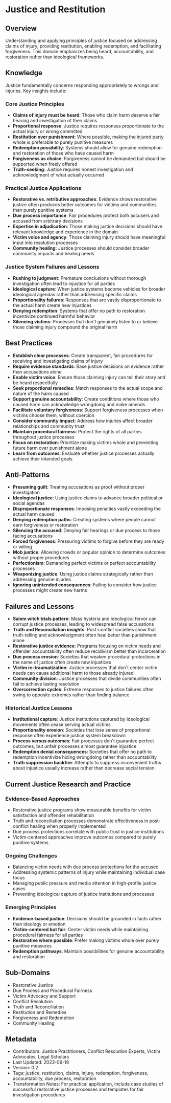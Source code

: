 # Justice and Restitution

## Overview
Understanding and applying principles of justice focused on addressing claims of injury, providing restitution, enabling redemption, and facilitating forgiveness. This domain emphasizes being heard, accountability, and restoration rather than ideological frameworks.

## Knowledge
Justice fundamentally concerns responding appropriately to wrongs and injuries. Key insights include:

### Core Justice Principles
- **Claims of injury must be heard**: Those who claim harm deserve a fair hearing and investigation of their claims
- **Proportional response**: Justice requires responses proportionate to the actual injury or wrong committed
- **Restitution over punishment**: Where possible, making the injured party whole is preferable to purely punitive measures
- **Redemption possibility**: Systems should allow for genuine redemption and restoration of those who have caused harm
- **Forgiveness as choice**: Forgiveness cannot be demanded but should be supported when freely offered
- **Truth-seeking**: Justice requires honest investigation and acknowledgment of what actually occurred

### Practical Justice Applications
- **Restorative vs. retributive approaches**: Evidence shows restorative justice often produces better outcomes for victims and communities than purely punitive systems
- **Due process importance**: Fair procedures protect both accusers and accused from arbitrary decisions
- **Expertise in adjudication**: Those making justice decisions should have relevant knowledge and experience in the domain
- **Victim voice and agency**: Those claiming injury should have meaningful input into resolution processes
- **Community healing**: Justice processes should consider broader community impacts and healing needs

### Justice System Failures and Lessons
- **Rushing to judgment**: Premature conclusions without thorough investigation often lead to injustice for all parties
- **Ideological capture**: When justice systems become vehicles for broader ideological agendas rather than addressing specific claims
- **Proportionality failures**: Responses that are vastly disproportionate to the actual harm create new injustices
- **Denying redemption**: Systems that offer no path to restoration incentivize continued harmful behavior
- **Silencing victims**: Processes that don't genuinely listen to or believe those claiming injury compound the original harm

## Best Practices
- **Establish clear processes**: Create transparent, fair procedures for receiving and investigating claims of injury
- **Require evidence standards**: Base justice decisions on evidence rather than accusations alone
- **Enable victim voice**: Ensure those claiming injury can tell their story and be heard respectfully
- **Seek proportional remedies**: Match responses to the actual scope and nature of the harm caused
- **Support genuine accountability**: Create conditions where those who caused harm can acknowledge wrongdoing and make amends
- **Facilitate voluntary forgiveness**: Support forgiveness processes when victims choose them, without coercion
- **Consider community impact**: Address how injuries affect broader relationships and community trust
- **Maintain procedural fairness**: Protect the rights of all parties throughout justice processes
- **Focus on restoration**: Prioritize making victims whole and preventing future harm over punishment alone
- **Learn from outcomes**: Evaluate whether justice processes actually achieve their intended goals

## Anti-Patterns
- **Presuming guilt**: Treating accusations as proof without proper investigation
- **Ideological justice**: Using justice claims to advance broader political or social agendas
- **Disproportionate responses**: Imposing penalties vastly exceeding the actual harm caused
- **Denying redemption paths**: Creating systems where people cannot earn forgiveness or restoration
- **Silencing the accused**: Denying fair hearings or due process to those facing accusations
- **Forced forgiveness**: Pressuring victims to forgive before they are ready or willing
- **Mob justice**: Allowing crowds or popular opinion to determine outcomes without proper procedures
- **Perfectionism**: Demanding perfect victims or perfect accountability processes
- **Weaponizing justice**: Using justice claims strategically rather than addressing genuine injuries
- **Ignoring unintended consequences**: Failing to consider how justice processes might create new harms

## Failures and Lessons
- **Salem witch trials pattern**: Mass hysteria and ideological fervor can corrupt justice processes, leading to widespread false accusations
- **Truth and Reconciliation insights**: Post-conflict societies show that truth-telling and acknowledgment often heal better than punishment alone
- **Restorative justice evidence**: Programs focusing on victim needs and offender accountability often reduce recidivism better than incarceration
- **Due process erosion**: Societies that weaken procedural protections in the name of justice often create new injustices
- **Victim re-traumatization**: Justice processes that don't center victim needs can cause additional harm to those already injured
- **Community division**: Justice processes that divide communities often fail to achieve lasting resolution
- **Overcorrection cycles**: Extreme responses to justice failures often swing to opposite extremes rather than finding balance

### Historical Justice Lessons
- **Institutional capture**: Justice institutions captured by ideological movements often cease serving actual victims
- **Proportionality erosion**: Societies that lose sense of proportional response often experience justice system breakdown
- **Process versus outcomes**: Fair processes don't guarantee perfect outcomes, but unfair processes almost guarantee injustice
- **Redemption denial consequences**: Societies that offer no path to redemption incentivize hiding wrongdoing rather than accountability
- **Truth suppression backfire**: Attempts to suppress inconvenient truths about injustice usually increase rather than decrease social tension

## Current Justice Research and Practice

### Evidence-Based Approaches
- Restorative justice programs show measurable benefits for victim satisfaction and offender rehabilitation
- Truth and reconciliation processes demonstrate effectiveness in post-conflict healing when properly implemented
- Due process protections correlate with public trust in justice institutions
- Victim-centered approaches improve outcomes compared to purely punitive systems

### Ongoing Challenges
- Balancing victim needs with due process protections for the accused
- Addressing systemic patterns of injury while maintaining individual case focus
- Managing public pressure and media attention in high-profile justice cases
- Preventing ideological capture of justice institutions and processes

### Emerging Principles
- **Evidence-based justice**: Decisions should be grounded in facts rather than ideology or emotion
- **Victim-centered but fair**: Center victim needs while maintaining procedural fairness for all parties
- **Restorative where possible**: Prefer making victims whole over purely punitive measures
- **Redemption pathways**: Maintain possibilities for genuine accountability and restoration

## Sub-Domains
- Restorative Justice
- Due Process and Procedural Fairness
- Victim Advocacy and Support
- Conflict Resolution
- Truth and Reconciliation
- Restitution and Remedies
- Forgiveness and Redemption
- Community Healing

## Metadata
- Contributors: Justice Practitioners, Conflict Resolution Experts, Victim Advocates, Legal Scholars
- Last Updated: 2023-06-18
- Version: 0.2
- Tags: justice, restitution, claims, injury, redemption, forgiveness, accountability, due process, restoration
- Transformation Notes: For practical application, include case studies of successful restorative justice processes and templates for fair investigation procedures 